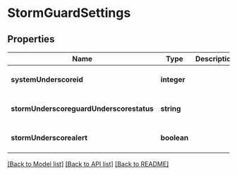 # StormGuardSettings

## Properties
Name | Type | Description | Notes
------------ | ------------- | ------------- | -------------
**systemUnderscoreid** | **integer** |  | [optional] [default to null]
**stormUnderscoreguardUnderscorestatus** | **string** |  | [optional] [default to null]
**stormUnderscorealert** | **boolean** |  | [optional] [default to null]

[[Back to Model list]](../README.md#documentation-for-models) [[Back to API list]](../README.md#documentation-for-api-endpoints) [[Back to README]](../README.md)


